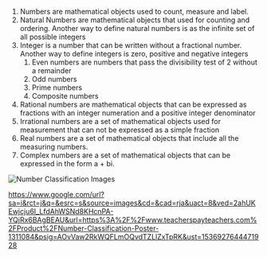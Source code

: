 1. Numbers are mathematical objects used to count, measure and label. 
1. Natural Numbers are mathematical objects that used for counting and ordering. Another way to define natural numbers is as the infinite set of all possible integers
1. Integer is a number that can be written without a fractional number. Another way to define integers is zero, positive and negative integers
    1. Even numbers are numbers that pass the divisibility test of 2 without a remainder
    1. Odd numbers
    1. Prime numbers
    1. Composite numbers
1. Rational numbers are mathematical objects that can be expressed as fractions with an integer numeration and a positive integer denominator
1. Irrational numbers are a set of mathematical objects used for measurement that can not be expressed as a simple fraction
1. Real numbers are a set of mathematical objects that include all the measuring numbers. 
1. Complex numbers are a set of mathematical objects that can be expressed in the form a + bi. 

![Number Classification Images](https://www.google.com/url?sa=i&rct=j&q=&esrc=s&source=images&cd=&cad=rja&uact=8&ved=2ahUKEwj0uYLm-7fdAhUSON8KHSLJCUkQjRx6BAgBEAU&url=https%3A%2F%2Fwww.slideshare.net%2Fkliegey524%2Fclassification-of-numbers-and-variables-and-expression-presentation&psig=AOvVaw2RkWQFLmOQvdTZLlZxTpRK&ust=1536927644471928)

https://www.google.com/url?sa=i&rct=j&q=&esrc=s&source=images&cd=&cad=rja&uact=8&ved=2ahUKEwjcju6I_LfdAhWSNd8KHcnPA-YQjRx6BAgBEAU&url=https%3A%2F%2Fwww.teacherspayteachers.com%2FProduct%2FNumber-Classification-Poster-1311084&psig=AOvVaw2RkWQFLmOQvdTZLlZxTpRK&ust=1536927644471928
